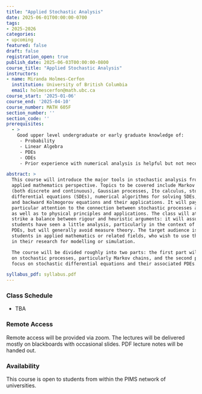 ```yaml
---
title: "Applied Stochastic Analysis"
date: 2025-06-01T00:00:00-0700
tags:
- 2025-2026
categories:
- upcoming
featured: false
draft: false
registration_open: true
publish_date: 2025-06-03T00:00:00-0800
course_title: "Applied Stochastic Analysis"
instructors:
- name: Miranda Holmes-Cerfon
  institution: University of British Columbia
  email: holmescerfon@math.ubc.ca
course_start: '2025-01-06'
course_end: '2025-04-10'
course_number: MATH 605F
section_number: ''
section_code: ''
prerequisites:
  - >
    Good upper level undergraduate or early graduate knowledge of:
     - Probability
     - Linear Algebra
     - PDEs
     - ODEs
     - Prior experience with numerical analysis is helpful but not necessary

abstract: >
  This course will introduce the major tools in stochastic analysis from an
  applied mathematics perspective. Topics to be covered include Markov chains
  (both discrete and continuous), Gaussian processes, Ito calculus, stochastic
  differential equations (SDEs), numerical algorithms for solving SDEs, forward
  and backward Kolmogorov equations and their applications. It will pay
  particular attention to the connection between stochastic processes and PDEs,
  as well as to physical principles and applications. The class will attempt to
  strike a balance between rigour and heuristic arguments: it will assume that
  students have seen a little analysis, particularly in the context of studying
  PDEs, but will generally avoid measure theory. The target audience is graduate
  students in applied mathematics or related fields, who wish to use these tools
  in their research for modelling or simulation. 

  The course will be divided roughly into two parts: the first part will focus
  on stochastic processes, particularly Markov chains, and the second part will
  focus on stochastic differential equations and their associated PDEs.

syllabus_pdf: syllabus.pdf
---
```



### Class Schedule
  * TBA

### Remote Access
Remote access will be provided via zoom. The lectures will be delivered mostly
on blackboards with occasional slides. PDF lecture notes will be handed out.

### Availability
This course is open to students from within the PIMS network of universities.

